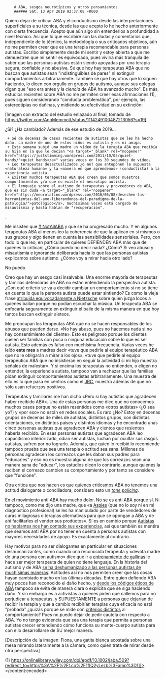 		# ABA, sesgos neurotípicos y otros pensamientos
		###### Sat, 13 Apr 2019 02:37:08 +0000
		

Quiero dejar de criticar ABA y el conductismo desde las interpretaciones superficiales a su técnica, desde las que acepto lo he hecho anteriormente con cierta frecuencia. Acepto que aún sigo sin entenderlos a profundidad a nivel técnico. Así que lo que escribiré son las dudas y comentarios que, independiente de lo técnico, la metodología o sus criticados objetivos, aún no me permiten creer que es una terapia recomendable para personas autistas. Escribo simplemente desde mi sentir y estoy abierta a que me demuestren que mi sentir es equivocado, pues viviría más tranquila de saber que las personas autistas están siendo apoyadas por una terapia segura, confiable y no abusiva.
Sé que hoy hay terapeutas ABA que no buscan que autistas sean "indistinguibles de pares" ni extinguir comportamientos arbitrariamente. También sé que hay otros que lo siguen haciendo, lo dicen con orgullo en grupos de autismo, aunque sus colegas digan que "eso era antes y la *ciencia* de ABA ha avanzado mucho". Es más, estudios recientes sobre ABA no me permiten creer esas afirmaciones (1), pues siguen considerando "conducta problemática", por ejemplo, las estereotipias no dañinas, y midiendo su efectividad en su extinción:

[Imagen con extracto del estudio enlazado al final, tomado de https://twitter.com/AnnMemmott/status/1114249100487213056?s=19]

¿Si? ¿Ha cambiado? Además de ese estudio de 2019...
 
	 + Sé de decenas de casos recientes de autistas que se les ha hecho daño. La madre de uno de estos niños es autista y es mi amiga. 
	 + Esta semana subió una madre un vídeo de la terapia ABA que recibía su hija en la que le decían "<a target="_blank" rel="noopener" href="https://juststimming.wordpress.com/2011/10/05/quiet-hands/">quiet hands</a>" varias veces en los 30 segundos de vídeo. 
	 + Leo terapeutas desactualizados ¿o no? que anteponen la supuesta «naturaleza humana» y la «manera en que aprendemos» (conductista) a la experiencia autista. 
	 + Existen muchos terapeutas ABA que creen que somos nuestros comportamientos y/o que no existe el neurotipo autista. 
	 + El lenguaje sobre el autismo de terapeutas y proveedores de ABA, que es sin duda <a target="_blank" rel="noopener" href="https://neurolatino.wordpress.com/2016/06/08/desechen-las-herramientas-del-amo-liberandonos-del-paradigma-de-la-patologia/">patológico</a>, muchísimas veces está cargado de misautismia y hasta hablan de "recuperación". 
 
.

Me insisten que <a target="_blank" rel="noopener" href="https://twitter.com/abaukdiscussion/status/1015370240690196481?s=19"># NotAllABA</a> y que se ha progresado mucho. Y en algunos terapeutas ABA al menos leo la coherencia de que la aplican en sí mismos o sus grupos y *algo* tienen en cuenta las sensibilidades sensoriales. Pero, con todo lo que leo, en particular de quieres DEFIENDEN ABA más que de quienes lo critican, ¿Cómo puedo no decir nada? ¿Cómo? Si veo abuso y misautismia e ignorancia deliberada hacia lo que las personas autistas explicamos sobre autismo. ¿Cómo voy a mirar hacia otro lado?

No puedo.

Creo que hay un sesgo casi insalvable. Una enorme mayoría de terapeutas y familias defensoras de ABA no están entendiendo la perspectiva autista. ¿Con qué criterio se va a decidir cambiar un comportamiento si no se tiene en cuenta lo que la persona autista puede estar sintiendo? Es como la vieja frase <a target="_blank" rel="noopener" href="https://gustavolaime.weebly.com/blog-sobre-nietzsche/la-cita-mal-atribuida-a-nietzsche">atribuida equivocadamente a Nietzsche</a> sobre quien juzga locos a quienes bailan porque no podían escuchar la música. Un terapeuta ABA se enfocaría seguramente en extinguir el baile de la misma manera en que hoy tantos buscan extinguir aleteos.

Me preocupan los terapeutas ABA que no se hacen responsables de los abusos que pueden darse. «No hay abuso, pues no hacemos nada si no hay consentimiento del cliente». Esto es peligroso porque los clientes suelen ser familias con poca o ninguna educación sobre lo que es ser autista. Esto además es falso con muchísima frecuencia. Varias veces he leído <strong>este mes</strong> a madres decir «tuve que pedirle al equipo terapéutico ABA que no le obligarán a mirar a los ojos», «tuve que pedirle al equipo terapéutico ABA que no insistieran en seguir la actividad si mi hijo muestra señales de malestar». Y si encima los terapeutas no entienden, o eligen no entender, la experiencia autista, tampoco van a rechazar que las familias pidan extinguir comportamientos autistas arbitrariamente. Una muestra de ello es lo que pasa en centros como el <a target="_blank" rel="noopener" href="https://rewardandconsent.blogspot.com/2015/05/the-judge-rotenberg-center-school-of.html?m=1">JRC</a>, muestra además de que no sólo usan refuerzos positivos.

Terapeutas y familiares me han dicho «Pero si hay autistas que agradecen haber recibido ABA». Una de estas personas me dice que no conocemos muchos casos porque no están resentidos como «otros autistas» (¿O sea yo?) y «por eso» no están en redes sociales. Es raro ¿No? Estoy en decenas grupos de decenas de miles de autistas, distintos grupos, con distintas orientaciones, en distintos países y distintos idiomas y he encontrado unas cinco personas autistas que agradecen ABA y cientos que resienten haberla recibido. En esas personas autistas que agradecen ABA leo capacitismo interiorizado, odian ser autistas, luchan por ocultar sus rasgos autistas, sufren por no lograrlo. Además, que quien lo recibió lo recomiende tampoco prueba que sea una terapia o actitud sea sana. Millones de personas agradecen los correazos que les daban sus padres para "educarles" y eso no es muestra alguna de que los correazos sean una manera sana de "educar", los estudios dicen lo contrario, aunque quienes la reciben el correazo cambien su comportamiento y por tanto se considere que "funcione".

Otra crítica que nos hacen es que quienes criticamos ABA no tenemos una actitud dialogante o conciliadora, considero esto un *<a target="_blank" rel="noopener" href="http://beatrizcerezo.com/el-tone-policing-y-la-gestion-de-conflictos/">tone policing</a>*.

En el movimiento anti ABA hay mucho dolor. No se es anti ABA porque sí. Ni tampoco, como me dijo una madre, que «a <a target="_blank" rel="noopener" href="http://wearelikeyourchild.blogspot.com/2014/01/dont-aspie-me.html?m=1">Aspies</a> (que no lo soy ni en mi diagnóstico profesional) se les ha manipulado por parte de vendedores de curas milagrosas o terapias alternativas para que se opongan a ABA y de ahi facilitarles el vender sus productos». Sí es en cambio porque <a target="_blank" rel="noopener" href="https://tania.co.za/non-speaking-autistics-thoughts-on-aba/">Autistas no hablantes nos han contado sus experiencias</a>, así que también es mentira que seamos anti ABA por no tener en cuenta a personas autistas con mayores necesidades de apoyo. Es exactamente al contrario.

Hay motivos para no ser dialogantes en particular en situaciones deshumanizantes, como cuando una reconocida terapeuta y «devota madre de una persona con autismo» dice que ir a <a target="_blank" rel="noopener" href="https://m.facebook.com/ABAUKAutismDiscussion/posts/2251815055096188">entrenamiento de gallinas</a> le hace ser mejor terapeuta de quien no tiene lenguaje. En la historia del autismo y de ABA <a target="_blank" rel="noopener" href="http://autismcrisis.blogspot.com/2009/01/origins-of-aba-based-autism.html?m=1">se ha deshumanizado a las personas autistas de muchísimas maneras</a>. Actitudes así no nos permiten creer que las cosas hayan cambiado mucho en las últimas décadas. Entre quien defiende ABA muy pocos han reconocido el daño hecho, y <a target="_blank" rel="noopener" href="https://traduciendoautistas.wordpress.com/2019/04/06/el-aba-es-realmente-adiestramiento-canino-para-ninos-la-opinion-de-una-entrenadora-de-perros-profesional-the-aspergian/">desde los códigos éticos de ABA</a> tampoco se evita de manera clara o explícita que se siga haciendo daño. Y sin embargo es a activistas a quienes piden que callemos para no perjudicar a terapeutas, y SUPUESTAMENTE a personas que dejarían de recibir la terapia y que a cambio recibirían terapias cuya eficacia no está "probada" ¿quizás porque se mide con <a target="_blank" rel="noopener" href="https://www.ncbi.nlm.nih.gov/m/pubmed/24865120/?i=4&amp;from=/23140036/related">criterios distintos</a> al comportamiento? Pues no puedo dejar de pedir cautela con respecto a ABA. Yo no tengo evidencia que sea una terapia que permita a personas autistas crecer entendiendo cómo funciona su mente-cuerpo autista para con ello desarrollarse de SU mejor manera.

[Descripción de la imagen: Fiona, una gatita blanca acostada sobre una mesa mirando lateralmente a la cámara, como quien trata de mirar desde otra perspectiva]

(1) https://onlinelibrary.wiley.com/doi/epdf/10.1002/jaba.509?redirect_to=https%3A%2F%2Ft.co%2F1fIQ2yLezb%3Famp%3D1]]></content:encoded>
